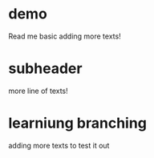 # demo

Read me basic
adding more texts!

# subheader

more line of texts!

# learniung branching

adding more texts to test it out